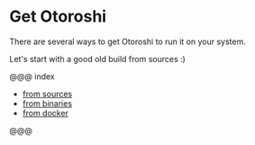 # Get Otoroshi

There are several ways to get Otoroshi to run it on your system.

Let's start with a good old build from sources :)

@@@ index

* [from sources](./fromsources.md)
* [from binaries](./frombinaries.md)
* [from docker](./fromdocker.md)

@@@